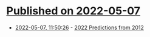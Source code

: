 # [Published on 2022-05-07](index.md)

* [2022-05-07, 11:50:26](https://news.ycombinator.com/item?id=31293801) - [2022 Predictions from 2012](https://shkspr.mobi/blog/2022/05/my-2022-predictions-from-2012/)
